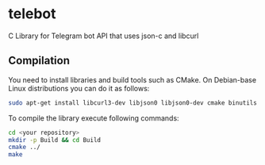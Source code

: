 # telebot
C Library for Telegram bot API that uses json-c and libcurl

## Compilation
You need to install libraries and build tools such as CMake. On Debian-base Linux distributions you can do it as follows:
```sh
sudo apt-get install libcurl3-dev libjson0 libjson0-dev cmake binutils make
```
To compile the library execute following commands:
```sh
cd <your repository>
mkdir -p Build && cd Build
cmake ../
make 
```
